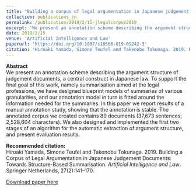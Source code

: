 ```yaml
---
title: "Building a corpus of legal argumentation in Japanese judgement documents: towards structure-based summarisation"
collection: publications_jn
permalink: /publication/2019/2/15-jlegalcorpus2019
excerpt: 'We present an annotation scheme describing the argument structure of judgement documents, a central construct in Japanese law. To support the final goal of this work, namely summarisation aimed at the legal professions, we have designed blueprint models of summaries of various granularities, and our annotation model in turn is fitted around the information needed for the summaries. In this paper we report results of a manual annotation study, showing that the annotation is stable. The annotated corpus we created contains 89 documents (37,673 sentences; 2,528,604 characters). We also designed and implemented the first two stages of an algorithm for the automatic extraction of argument structure, and present evaluation results.'
date: 2019/2/15
venue: 'Artificial Intelligence and Law'
paperurl: 'https://doi.org/10.1007/s10506-019-09242-3'
citation: 'Hiroaki Yamada, Simone Teufel and Takenobu Tokunaga. 2019. Building a Corpus of Legal Argumentation in Japanese Judgement Documents: Towards Structure-Based Summarisation. <i>Artificial Intelligence and Law</i>. Springer Netherlands, 27(2):141–170.'
---
```

**Abstract**   
We present an annotation scheme describing the argument structure of judgement documents, a central construct in Japanese law. To support the final goal of this work, namely summarisation aimed at the legal professions, we have designed blueprint models of summaries of various granularities, and our annotation model in turn is fitted around the information needed for the summaries. In this paper we report results of a manual annotation study, showing that the annotation is stable. The annotated corpus we created contains 89 documents (37,673 sentences; 2,528,604 characters). We also designed and implemented the first two stages of an algorithm for the automatic extraction of argument structure, and present evaluation results.

**Recommended citation:**   
Hiroaki Yamada, Simone Teufel and Takenobu Tokunaga. 2019. Building a Corpus of Legal Argumentation in Japanese Judgement Documents: Towards Structure-Based Summarisation. <i>Artificial Intelligence and Law</i>. Springer Netherlands, 27(2):141–170.

<a href='https://doi.org/10.1007/s10506-019-09242-3'>Download paper here</a>

